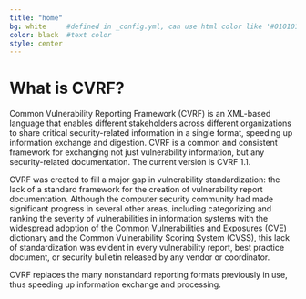 ```yaml
---
title: "home"
bg: white     #defined in _config.yml, can use html color like '#010101'
color: black  #text color
style: center
---
```


# What is CVRF?

Common Vulnerability Reporting Framework (CVRF) is an XML-based language that enables different stakeholders across different organizations to share critical security-related information in a single format, speeding up information exchange and digestion. CVRF is a common and consistent framework for exchanging not just vulnerability information, but any security-related documentation. The current version is CVRF 1.1.

CVRF was created to fill a major gap in vulnerability standardization: the lack of a standard framework for the creation of vulnerability report documentation. Although the computer security community had made significant progress in several other areas, including categorizing and ranking the severity of vulnerabilities in information systems with the widespread adoption of the Common Vulnerabilities and Exposures (CVE) dictionary and the Common Vulnerability Scoring System (CVSS), this lack of standardization was evident in every vulnerability report, best practice document, or security bulletin released by any vendor or coordinator.

CVRF replaces the many nonstandard reporting formats previously in use, thus speeding up information exchange and processing.
